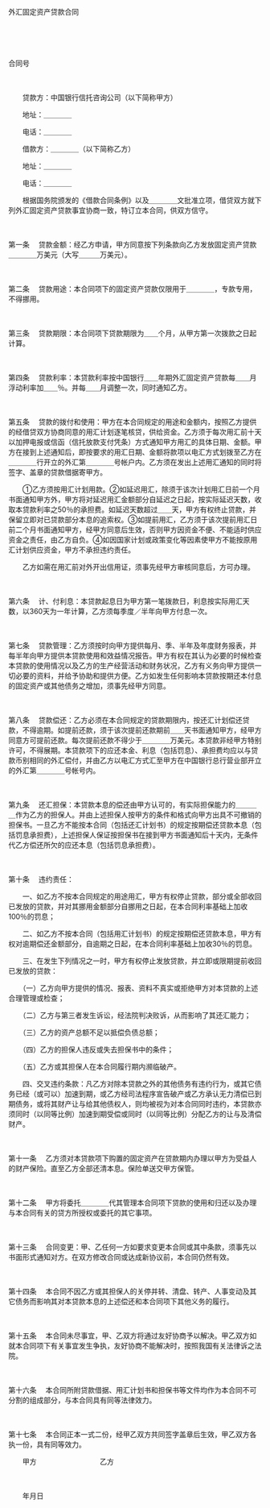 



外汇固定资产贷款合同



 

　　

　　


 合同号
 
　　



　　贷款方：中国银行信托咨询公司（以下简称甲方）

　　地址：＿＿＿＿

　　电话：＿＿＿＿

　　借款方：＿＿＿＿（以下简称乙方）

　　地址：＿＿＿＿

　　电话：＿＿＿＿

　　根据国务院颁发的《借款合同条例》以及＿＿＿＿文批准立项，借贷双方就下列外汇固定资产贷款事宜协商一致，特订立本合同，供双方信守。

　　

第一条
　贷款金额：经乙方申请，甲方同意按下列条款向乙方发放固定资产贷款＿＿＿＿万美元（大写＿＿＿万美元）。

　　

第二条
　贷款用途：本合同项下的固定资产贷款仅限用于＿＿＿＿，专款专用，不得挪用。

　　

第三条
　贷款期限：本合同项下贷款期限为＿＿个月，从甲方第一次拨款之日起计算。

　　

第四条
　贷款利率：本贷款利率按中国银行＿＿年期外汇固定资产贷款每＿＿月浮动利率加＿＿％。并每＿＿月调整一次，同时通知乙方。

　　

第五条
　贷款的拨付和使用：甲方在本合同规定的用途和金额内，按照乙方提供的经借贷双方协商同意的用汇计划逐笔核贷，供给资金。乙方须于每次用汇前十天以加押电报或信函（信托放款支付凭条）方式通知甲方用汇的具体日期、金额。甲方在接到上述通知后，即按要求的用汇日期、金额将款项以电汇方式划拨至乙方在＿＿＿＿行开立的外汇第＿＿＿＿号帐户内。乙方须在发出上述用汇通知的同时将签字、盖章的贷款借据寄甲方。

　　①乙方须按用汇计划用款。②如延迟用汇，除须于该次计划用汇日前一个月书面通知甲方外，甲方将对延迟用汇金额部分自延迟之日起，按实际延迟天数，收取本贷款利率之50％的承担费。如延迟天数超过＿＿天，甲方有权终止贷款，并保留立即对已贷款部分本息的追索权。③如提前用汇，乙方须于该次提前用汇日前二个月书面通知甲方，经甲方同意后生效，否则甲方因资金不便、不能适时供应资金之责任，由乙方自负。④如因国家计划或政策变化等因素使甲方不能按原用汇计划供应资金，甲方不承担违约责任。

　　乙方如需在用汇前对外开出信用证，须事先经甲方审核同意后，方可办理。

　　

第六条
　计、付利息：本贷款起息日为甲方第一笔拨款日，利息按实际用汇天数，以360天为一年计算，乙方须每季度／半年向甲方付息一次。

　　

第七条
　贷款管理：乙方须按时向甲方提供每月、季、半年及年度财务报表，并每半年向甲方提供本贷款使用和效益情况报告。甲方有权在其认为必要的时候检查本贷款的使用情况以及乙方的生产经营活动和财务状况，乙方有义务向甲方提供一切必要的资料，并给予协助和提供方便。乙方如发生任何影响本贷款按期还本付息的固定资产或其他债务之增加，须事先经甲方同意。

　　

第八条
　贷款偿还：乙方必须在本合同规定的贷款期限内，按还汇计划偿还贷款，不得逾期。如提前还款，须于该次提前还款期前＿＿天书面通知甲方，经甲方同意方可提前还款。每次提前还款不得少于＿＿＿＿万美元。本贷款非经甲方特别许可，不得展期。本贷款项下的应还本金、利息（包括罚息）、承担费均应以与贷款币别相同的外汇偿付，并由乙方以电汇方式汇至甲方在中国银行总行营业部开立的外汇第＿＿＿＿号帐号内。

　　

第九条
　还汇担保：本贷款本息的偿还由甲方认可的，有实际担保能力的＿＿＿＿作为乙方的担保人。并由上述担保人按甲方的条件和格式向甲方出具不可撤销的担保书。一旦乙方不能按本合同（包括还汇计划书）的规定按期偿还贷款本息（包括罚息承担费），上述担保人保证按担保书在接到甲方书面通知后十天内，无条件代乙方偿还所欠的应还本息（包括罚息承担费）。

　　

第十条
　违约责任：

　　一、如乙方不按本合同规定的用途用汇，甲方有权停止贷款，部分或全部收回已发放的贷款，并对其挪用金额部分自挪用之日起，在本合同利率基础上加收100％的罚息；

　　二、如乙方不按本合同（包括用汇计划书）的规定按期偿还贷款本息，甲方有权对逾期偿还金额部分，自逾期之日起，在本合同利率基础上加收30％的罚息。

　　三、在发生下列情况之一时，甲方有权停止发放贷款，并立即或限期提前收回已发放的贷款：

　　（一）乙方向甲方提供的情况、报表、资料不真实或拒绝甲方对本贷款的上述合理管理或检查；

　　（二）乙方与第三者发生诉讼，经法院判决败诉，从而影响了其还汇能力；

　　（三）乙方的资产总额不足以抵偿负债总额；

　　（四）乙方的担保人违反或失去担保书中的条件；

　　（五）乙方或其担保人在本合同履行期内濒临破产。

　　四、交叉违约条款：凡乙方对除本贷款之外的其他债务有违约行为，或其它债务已经（或可以）加速到期，或乙方经司法程序宣告破产或乙方承认无力清偿已到期债务，或将其财产让与给其他债权人，则均被视为对本合同同时违约，本贷款亦须同时（以同等比例）加速到期受偿或同时（以同等比例）分配乙方的让与及清偿财产。

　　

第十一条
　乙方须对本贷款项下购置的固定资产在贷款期内办理以甲方为受益人的财产保险。直至乙方全部还清本息。保险单送交甲方保管。

　　

第十二条
　甲方将委托＿＿＿＿代其管理本合同项下贷款的使用和归还以及办理与本合同有关的贷方所授权或委托的其它事项。

　　

第十三条
　合同变更：甲、乙任何一方如要求变更本合同或其中条款，须事先以书面形式通知对方。在双方修改合同或达成新协议前，本合同仍然有效。

　　

第十四条
　本合同不因乙方或其担保人的关停并转、清盘、转产、人事变动及其它债务而影响其对本贷款本息的上述偿还和本合同项下其他义务的履行。

　　

第十五条
　本合同未尽事宜，甲、乙双方将通过友好协商予以解决。甲乙双方如就本合同项下有关事宜发生争执，友好协商不能解决时，按照我国有关法律诉之法院。

　　

第十六条
　本合同所附贷款借据、用汇计划书和担保书等文件均作为本合同不可分割的组成部分，与本合同具有同等法律效力。

　　

第十七条
　本合同正本一式二份，经甲乙双方共同签字盖章后生效，甲乙双方各执一份，具有同等效力。　　

　　甲方　　　　　　　　　乙方

　　


 　　年月日
 
　　



　　